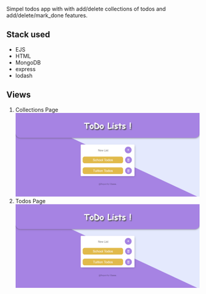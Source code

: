 Simpel todos app with with add/delete collections of todos and add/delete/mark_done features.

## Stack used

- EJS
- HTML
- MongoDB
- express
- lodash

## Views

1. Collections Page
   ![alt](./media/1.png)
2. Todos Page
   ![alt](./media/2.png)
